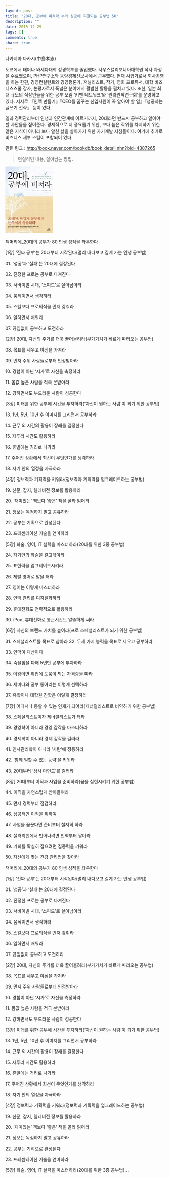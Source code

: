 ```yaml
---
layout: post
title: "20대, 공부에 미쳐라 부와 성공에 직결되는 공부법 50"
description: ""
date: 2015-12-29
tags: []
comments: true
share: true
---
```


나카지마 다카시(中島孝志)

  

도쿄에서 태어나 와세다대학 정경학부를 졸업했다. 사우스캘리포니아대학원 석사 과정을 수료했으며, PHP연구소와 동양경제신보사에서 근무했다.
현재 사업가로서 회사경영을 하는 한편, 경영컨설턴트와 경영평론가, 저널리스트, 작가, 영화 프로듀서, 대학 비즈니스스쿨 강사, 논평자로서
폭넓은 분야에서 활발한 활동을 펼치고 있다. 또한, 일본 최대 규모의 직장인들을 위한 공부 모임 ‘키맨 네트워크’와 ‘원리원칙연구회’를
운영하고 있다. 저서로 『인맥 만들기』『CEO를 꿈꾸는 신입사원이 꼭 알아야 할 일』『성공하는 글쓰기 전략』 등이 있다.

  

  

일과 경력관리부터 인생과 인간관계에 이르기까지, 20대라면 반드시 공부하고 알아야 할 사안들을 짚어준다. 경제적으로 더 풍요롭기 위한, 보다
높은 직위를 차지하기 위한 얕은 지식이 아니라 보다 알찬 삶을 살아가기 위한 자기계발 지침들이다. 여기에 추가로 비즈니스 세부 스킬이
포함되어 있다.

  

관련 링크 : http://book.naver.com/bookdb/book_detail.nhn?bid=4387265

  

> 현실적인 내용, 살아남는 방법.  

  

  

![](/assets/images/posts/458/266A27415959B163143EF3.JPEG)

  
  
  

책머리에_20대의 공부가 80 인생 성적을 좌우한다

[1장] ‘진짜 공부’는 20대부터 시작된다(멀리 내다보고 길게 가는 인생 공부법)

01\. ‘성공’과 ‘실패’는 20대에 결정된다

02\. 진정한 프로는 공부로 다져진다

03\. 서바이벌 시대, ‘스피드’로 살아남아라

04\. 움직이면서 생각하라

05\. 스킬보다 프로의식을 먼저 갖춰라

06\. 일하면서 배워라

07\. 끊임없이 공부하고 도전하라

[2장] 20대, 자신의 주가를 더욱 끌어올려라(부가가치가 빠르게 따라오는 공부법)

08\. 목표를 세우고 야심을 가져라

09\. 먼저 주위 사람들로부터 인정받아라

10\. 경험이 아닌 ‘시가’로 자신을 측정하라

11\. 몸값 높은 사람을 적극 본받아라

12\. 강하면서도 부드러운 사람이 성공한다

[3장] 미래를 위한 공부에 시간을 투자하라(‘자신이 원하는 사람’이 되기 위한 공부법)

13\. 1년, 5년, 10년 후 이미지를 그리면서 공부하라

14\. 근무 외 시간의 활용이 장래를 결정한다

15\. 자투리 시간도 활용하라

16\. 휴일에는 거리로 나가라

17\. 주어진 상황에서 최선이 무엇인가를 생각하라

18\. 자기 안의 열정을 자극하라

[4장] 정보력과 기획력을 키워라(정보력과 기획력을 업그레이드하는 공부법)

19\. 신문, 잡지, 텔레비전 정보를 활용하라

20\. ‘재미있는’ 책보다 ‘좋은’ 책을 골라 읽어라

21\. 정보는 독점하지 말고 공유하라

22\. 공부는 기획으로 완성된다

23\. 프레젠테이션 기술을 연마하라

[5장] 화술, 영어, IT 실력을 마스터하라(20대를 위한 3종 공부법)

24\. 자기만의 화술을 갈고닦아라

25\. 표현력을 업그레이드시켜라

26\. 제발 영어로 말을 해라

27\. 영어는 이렇게 마스터하라

28\. 인맥 관리를 디지털화하라

29\. 휴대전화도 전략적으로 활용하라

30\. iPod, 휴대전화로 통근시간도 알뜰하게 써라

[6장] 자신의 브랜드 가치를 높여라(프로 스페셜리스트가 되기 위한 공부법)

31\. 스페셜리스트를 목표로 삼아라 32. 두세 가지 능력을 목표로 세우고 공부하라

33\. 인맥이 재산이다

34\. 죽을힘을 다해 5년만 공부에 투자하라

35\. 이왕이면 취업에 도움이 되는 자격증을 따라

36\. 세미나와 공부 동아리는 이렇게 선택하라

37\. 유학이나 대학원 진학은 이렇게 결정하라

[7장] 어디서나 통할 수 있는 인재가 되어라(제너럴리스트로 비약하기 위한 공부법)

38\. 스페셜리스트이자 제너럴리스트가 돼라

39\. 경영학이 아니라 경영 감각을 마스터하라

40\. 경제학이 아니라 경제 감각을 길러라

41\. 인사관리학이 아니라 ‘사람’에 정통하라

42\. ‘함께 일할 수 있는 능력’을 키워라

43\. 20대부터 ‘상사 마인드’를 길러라

[8장] 20대부터 이직과 사업을 준비하라(꿈을 실현시키기 위한 공부법)

44\. 이직을 자연스럽게 받아들여라

45\. 먼저 경력부터 점검하라

46\. 성공적인 이직을 위하여

47\. 사업을 꿈꾼다면 준비부터 철저히 하라

48\. 샐러리맨에서 벗어나려면 인맥부터 쌓아라

49\. 기회를 확실히 잡으려면 집중력을 키워라

50\. 자신에게 맞는 건강 관리법을 찾아라

책머리에_20대의 공부가 80 인생 성적을 좌우한다

[1장] ‘진짜 공부’는 20대부터 시작된다(멀리 내다보고 길게 가는 인생 공부법)

01\. ‘성공’과 ‘실패’는 20대에 결정된다

02\. 진정한 프로는 공부로 다져진다

03\. 서바이벌 시대, ‘스피드’로 살아남아라

04\. 움직이면서 생각하라

05\. 스킬보다 프로의식을 먼저 갖춰라

06\. 일하면서 배워라

07\. 끊임없이 공부하고 도전하라

[2장] 20대, 자신의 주가를 더욱 끌어올려라(부가가치가 빠르게 따라오는 공부법)

08\. 목표를 세우고 야심을 가져라

09\. 먼저 주위 사람들로부터 인정받아라

10\. 경험이 아닌 ‘시가’로 자신을 측정하라

11\. 몸값 높은 사람을 적극 본받아라

12\. 강하면서도 부드러운 사람이 성공한다

[3장] 미래를 위한 공부에 시간을 투자하라(‘자신이 원하는 사람’이 되기 위한 공부법)

13\. 1년, 5년, 10년 후 이미지를 그리면서 공부하라

14\. 근무 외 시간의 활용이 장래를 결정한다

15\. 자투리 시간도 활용하라

16\. 휴일에는 거리로 나가라

17\. 주어진 상황에서 최선이 무엇인가를 생각하라

18\. 자기 안의 열정을 자극하라

[4장] 정보력과 기획력을 키워라(정보력과 기획력을 업그레이드하는 공부법)

19\. 신문, 잡지, 텔레비전 정보를 활용하라

20\. ‘재미있는’ 책보다 ‘좋은’ 책을 골라 읽어라

21\. 정보는 독점하지 말고 공유하라

22\. 공부는 기획으로 완성된다

23\. 프레젠테이션 기술을 연마하라

[5장] 화술, 영어, IT 실력을 마스터하라(20대를 위한 3종 공부법)...


